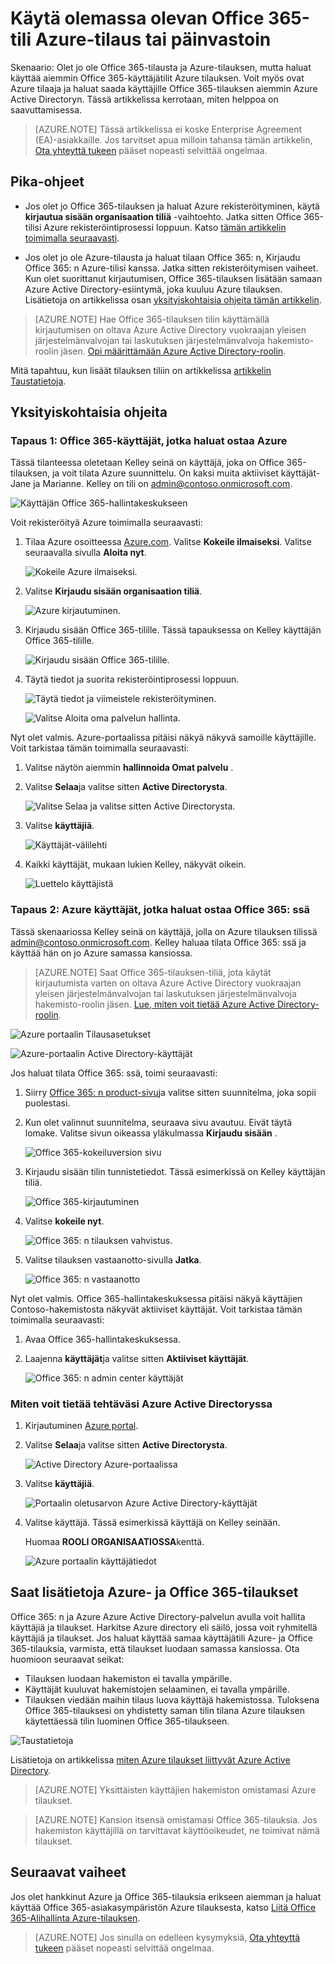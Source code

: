 <properties
    pageTitle="Jakaa yhden Azure AD-vuokraajan Office 365: ssä ja Azure-tilauksissa | Microsoft Azure"
    description="Lue, miten voit jakaa Office 365: n Azure AD-vuokraajan ja sen käyttäjät Azure-tilauksesi ja päinvastoin"
    services=""
    documentationCenter=""
    authors="JiangChen79"
    manager="mbaldwin"
    editor=""
    tags="billing,top-support-issue"/>

<tags
    ms.service="billing"
    ms.workload="na"
    ms.tgt_pltfrm="ibiza"
    ms.devlang="na"
    ms.topic="article"
    ms.date="08/17/2016"
    ms.author="cjiang"/>

# <a name="use-an-existing-office-365-account-with-your-azure-subscription-or-vice-versa"></a>Käytä olemassa olevan Office 365-tili Azure-tilaus tai päinvastoin
Skenaario: Olet jo ole Office 365-tilausta ja Azure-tilauksen, mutta haluat käyttää aiemmin Office 365-käyttäjätilit Azure tilauksen. Voit myös ovat Azure tilaaja ja haluat saada käyttäjille Office 365-tilauksen aiemmin Azure Active Directoryn. Tässä artikkelissa kerrotaan, miten helppoa on saavuttamisessa.

> [AZURE.NOTE] Tässä artikkelissa ei koske Enterprise Agreement (EA)-asiakkaille. Jos tarvitset apua milloin tahansa tämän artikkelin, [Ota yhteyttä tukeen](https://portal.azure.com/?#blade/Microsoft_Azure_Support/HelpAndSupportBlade) pääset nopeasti selvittää ongelmaa.


## <a name="quick-guidance"></a>Pika-ohjeet

- Jos olet jo Office 365-tilauksen ja haluat Azure rekisteröityminen, käytä **kirjautua sisään organisaation tiliä** -vaihtoehto. Jatka sitten Office 365-tilisi Azure rekisteröintiprosessi loppuun. Katso [tämän artikkelin toimimalla seuraavasti](#s1).

- Jos olet jo ole Azure-tilausta ja haluat tilaan Office 365: n, Kirjaudu Office 365: n Azure-tilisi kanssa. Jatka sitten rekisteröitymisen vaiheet. Kun olet suorittanut kirjautumisen, Office 365-tilauksen lisätään samaan Azure Active Directory-esiintymä, joka kuuluu Azure tilauksen. Lisätietoja on artikkelissa osan [yksityiskohtaisia ohjeita tämän artikkelin](#s2).

>[AZURE.NOTE] Hae Office 365-tilauksen tilin käyttämällä kirjautumisen on oltava Azure Active Directory vuokraajan yleisen järjestelmänvalvojan tai laskutuksen järjestelmänvalvoja hakemisto-roolin jäsen. [Opi määrittämään Azure Active Directory-roolin](#how-to-know-your-role-in-your-azure-active-directory).

Mitä tapahtuu, kun lisäät tilauksen tiliin on artikkelissa [artikkelin Taustatietoja](#background-information).

## <a name="detailed-steps"></a>Yksityiskohtaisia ohjeita
<a id="s1"></a>
### <a name="scenario-1-office-365-users-who-plan-to-buy-azure"></a>Tapaus 1: Office 365-käyttäjät, jotka haluat ostaa Azure
Tässä tilanteessa oletetaan Kelley seinä on käyttäjä, joka on Office 365-tilauksen, ja voit tilata Azure suunnittelu. On kaksi muita aktiiviset käyttäjät-Jane ja Marianne. Kelley on tili on admin@contoso.onmicrosoft.com.

![Käyttäjän Office 365-hallintakeskukseen](./media/billing-use-existing-office-365-account-azure-subscription/1-office365-users-admin-center.png)

Voit rekisteröityä Azure toimimalla seuraavasti:

1. Tilaa Azure osoitteessa [Azure.com](https://azure.microsoft.com/). Valitse **Kokeile ilmaiseksi**. Valitse seuraavalla sivulla **Aloita nyt**.

    ![Kokeile Azure ilmaiseksi.](./media/billing-use-existing-office-365-account-azure-subscription/2-azure-signup-try-free.png)

2. Valitse **Kirjaudu sisään organisaation tiliä**.

    ![Azure kirjautuminen.](./media/billing-use-existing-office-365-account-azure-subscription/3-sign-in-to-azure.png)

3. Kirjaudu sisään Office 365-tilille. Tässä tapauksessa on Kelley käyttäjän Office 365-tilille.

    ![Kirjaudu sisään Office 365-tilille.](./media/billing-use-existing-office-365-account-azure-subscription/4-sign-in-with-org-account.png)

4. Täytä tiedot ja suorita rekisteröintiprosessi loppuun.

    ![Täytä tiedot ja viimeistele rekisteröityminen.](./media/billing-use-existing-office-365-account-azure-subscription/5-azure-sign-up-fill-information.png)

    ![Valitse Aloita oma palvelun hallinta.](./media/billing-use-existing-office-365-account-azure-subscription/6-azure-start-managing-my-service.png)

Nyt olet valmis. Azure-portaalissa pitäisi näkyä näkyvä samoille käyttäjille. Voit tarkistaa tämän toimimalla seuraavasti:

1. Valitse näytön aiemmin **hallinnoida Omat palvelu** .
2. Valitse **Selaa**ja valitse sitten **Active Directorysta**.

    ![Valitse Selaa ja valitse sitten Active Directorysta.](./media/billing-use-existing-office-365-account-azure-subscription/7-azure-portal-browse-ad.png)

3. Valitse **käyttäjiä**.

    ![Käyttäjät-välilehti](./media/billing-use-existing-office-365-account-azure-subscription/8-azure-portal-ad-users-tab.png)

4. Kaikki käyttäjät, mukaan lukien Kelley, näkyvät oikein.

    ![Luettelo käyttäjistä](./media/billing-use-existing-office-365-account-azure-subscription/9-azure-portal-ad-users.png)

<a id="s2"></a>
### <a name="scenario-2-azure-users-who-plan-to-buy-office-365"></a>Tapaus 2: Azure käyttäjät, jotka haluat ostaa Office 365: ssä

Tässä skenaariossa Kelley seinä on käyttäjä, jolla on Azure tilauksen tilissä admin@contoso.onmicrosoft.com. Kelley haluaa tilata Office 365: ssä ja käyttää hän on jo Azure samassa kansiossa.

>[AZURE.NOTE] Saat Office 365-tilauksen-tiliä, jota käytät kirjautumista varten on oltava Azure Active Directory vuokraajan yleisen järjestelmänvalvojan tai laskutuksen järjestelmänvalvoja hakemisto-roolin jäsen. [Lue, miten voit tietää Azure Active Directory-roolin](#how-to-know-your-role-in-your-azure-active-directory).

![Azure portaalin Tilausasetukset](./media/billing-use-existing-office-365-account-azure-subscription/10-azure-portal-settings-subscription.png)

![Azure-portaalin Active Directory-käyttäjät](./media/billing-use-existing-office-365-account-azure-subscription/11-azure-portal-ads-users.png)

Jos haluat tilata Office 365: ssä, toimi seuraavasti:

1. Siirry [Office 365: n product-sivu](https://products.office.com/business)ja valitse sitten suunnitelma, joka sopii puolestasi.
2. Kun olet valinnut suunnitelma, seuraava sivu avautuu. Eivät täytä lomake. Valitse sivun oikeassa yläkulmassa **Kirjaudu sisään** .

    ![Office 365-kokeiluversion sivu](./media/billing-use-existing-office-365-account-azure-subscription/12-office-365-trial-page.png)

3. Kirjaudu sisään tilin tunnistetiedot. Tässä esimerkissä on Kelley käyttäjän tiliä.

    ![Office 365-kirjautuminen](./media/billing-use-existing-office-365-account-azure-subscription/13-office-365-sign-in.png)

4. Valitse **kokeile nyt**.

    ![Office 365: n tilauksen vahvistus.](./media/billing-use-existing-office-365-account-azure-subscription/14-office-365-confirm-your-order.png)

5. Valitse tilauksen vastaanotto-sivulla **Jatka**.

    ![Office 365: n vastaanotto](./media/billing-use-existing-office-365-account-azure-subscription/15-office-365-order-receipt.png)

Nyt olet valmis. Office 365-hallintakeskuksessa pitäisi näkyä käyttäjien Contoso-hakemistosta näkyvät aktiiviset käyttäjät. Voit tarkistaa tämän toimimalla seuraavasti:

1. Avaa Office 365-hallintakeskuksessa.
2. Laajenna **käyttäjät**ja valitse sitten **Aktiiviset käyttäjät**.

    ![Office 365: n admin center käyttäjät](./media/billing-use-existing-office-365-account-azure-subscription/16-office-365-admin-center-users.png)

### <a name="how-to-know-your-role-in-your-azure-active-directory"></a>Miten voit tietää tehtäväsi Azure Active Directoryssa

1. Kirjautuminen [Azure portal](https://portal.azure.com/).
2. Valitse **Selaa**ja valitse sitten **Active Directorysta**.

    ![Active Directory Azure-portaalissa](./media/billing-use-existing-office-365-account-azure-subscription/7-azure-portal-browse-ad.png)

3. Valitse **käyttäjiä**.

    ![Portaalin oletusarvon Azure Active Directory-käyttäjät](./media/billing-use-existing-office-365-account-azure-subscription/17-azure-portal-default-ad-users.png)

4. Valitse käyttäjä. Tässä esimerkissä käyttäjä on Kelley seinään.

    Huomaa **ROOLI ORGANISAATIOSSA**kenttä.

    ![Azure portaalin käyttäjätiedot](./media/billing-use-existing-office-365-account-azure-subscription/18-azure-portal-user-identity.png)

## <a name="background-information-about-azure-and-office-365-subscriptions"></a>Saat lisätietoja Azure- ja Office 365-tilaukset
Office 365: n ja Azure Azure Active Directory-palvelun avulla voit hallita käyttäjiä ja tilaukset. Harkitse Azure directory eli säilö, jossa voit ryhmitellä käyttäjiä ja tilaukset. Jos haluat käyttää samaa käyttäjätili Azure- ja Office 365-tilauksia, varmista, että tilaukset luodaan samassa kansiossa. Ota huomioon seuraavat seikat:

- Tilauksen luodaan hakemiston ei tavalla ympärille.
- Käyttäjät kuuluvat hakemistojen selaaminen, ei tavalla ympärille.
- Tilauksen viedään maihin tilaus luova käyttäjä hakemistossa. Tuloksena Office 365-tilauksesi on yhdistetty saman tilin tilana Azure tilauksen käytettäessä tilin luominen Office 365-tilaukseen.

![Taustatietoja](./media/billing-use-existing-office-365-account-azure-subscription/19-background-information.png)

Lisätietoja on artikkelissa [miten Azure tilaukset liittyvät Azure Active Directory](./active-directory/active-directory-how-subscriptions-associated-directory.md).

>[AZURE.NOTE] Yksittäisten käyttäjien hakemiston omistamasi Azure tilaukset.

>[AZURE.NOTE] Kansion itsensä omistamasi Office 365-tilauksia. Jos hakemiston käyttäjillä on tarvittavat käyttöoikeudet, ne toimivat nämä tilaukset.

## <a name="next-steps"></a>Seuraavat vaiheet
Jos olet hankkinut Azure ja Office 365-tilauksia erikseen aiemman ja haluat käyttää Office 365-asiakasympäristön Azure tilauksesta, katso [Liitä Office 365-Alihallinta Azure-tilauksen](billing-add-office-365-tenant-to-azure-subscription.md).

> [AZURE.NOTE] Jos sinulla on edelleen kysymyksiä, [Ota yhteyttä tukeen](https://portal.azure.com/?#blade/Microsoft_Azure_Support/HelpAndSupportBlade) pääset nopeasti selvittää ongelmaa.
